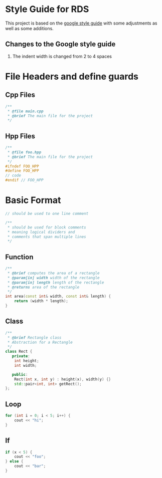 # Style Guide for RDS
This project is based on the [google style guide](https://google.github.io/styleguide/) with some adjustments as well as some additions.
## Changes to the Google style guide
1) The indent width is changed from 2 to 4 spaces

# File Headers and define guards
## Cpp Files
```cpp
/**
 * @file main.cpp
 * @brief The main file for the project
 */
```

## Hpp Files

```cpp
/**
 * @file foo.hpp
 * @brief The main file for the project
 */
#ifndef FOO_HPP
#define FOO_HPP
// code
#endif // FOO_HPP
```

# Basic Format
```cpp
// should be used to one line comment
```
```cpp
/**
 * should be used for block comments
 * meaning logical dividers and
 * comments that span multiple lines
 */
```
## Function
```cpp
/**
 * @brief computes the area of a rectangle
 * @param[in] width width of the rectangle
 * @param[in] length length of the rectangle
 * @returns area of the rectangle
 */
int area(const int& width, const int& length) {
    return (width * length);
}
```
## Class
```cpp
/**
 * @brief Rectangle class
 * Abstraction for a Rectangle
 */
class Rect {
   private:
    int height;
    int width;

   public:
    Rect(int x, int y) : height(x), width(y) {}
    std::pair<int, int> getRect();
};
```
## Loop
```cpp
for (int i = 0; i < 5; i++) {
    cout << "hi";
}
```
## If
```cpp
if (x < 5) {
    cout << "foo";
} else {
    cout << "bar";
}
```
